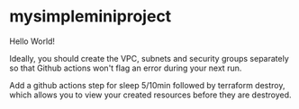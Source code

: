 # mysimpleminiproject
Hello World!

Ideally, you should create the VPC, subnets and security groups separately so that Github actions won't flag an error during your next run.

Add a github actions step for sleep 5/10min followed by terraform destroy, which allows you to view your created resources before they are destroyed.